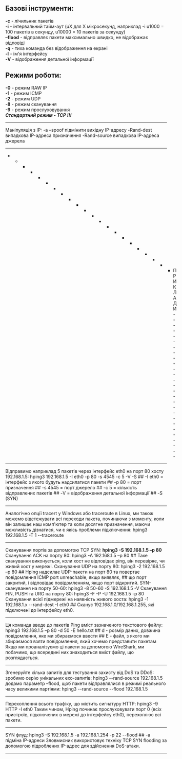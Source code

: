 ## Базові інструменти:
**-c** - лічильник пакетів  
**-i** - інтервальний тайм-аут (uX для X мікросекунд, наприклад -i u1000 = 100 пакетів в секунду, u10000 = 10 пакетів за секунду)  
**–flood** - відправляє пакети максимально швидко, не відображає відповіді  
**-q** - тиха команда без відображення на екрані  
**-I** - ім'я інтерфейсу  
**-V** - відображення детальної інформації  
## Режими роботи:
**-0** - режим RAW IP  
**-1** - режим ICMP  
**-2** - режим UDP  
**-8** - режим сканування  
**-9** - режим прослуховування  
***Стандартний режим - TCP !!!***  
- - - - - - - - - - - - - - - - - - - - - - - - - - - - - - - - - - - - - - - - - - - - - - - - - - - - - - - - - - - - - - - - 
Маніпуляція з IP:
-a –spoof        підмінити вихідну IP-адресу
   -Rand-dest    випадкова IP-адреса призначення
   -Rand-source  випадкова IP-адреса джерела
- - - - - - - - - - - - - - - - - - - - - - - - - - - - - - - - - - - - - - - - - - - - - - - - - - - - - - - - - - - - - - - - 
- - - - - - - - - - - - - - - - - - - - - - П   Р   И   К   Л   А   Д   И - - - - - - - - - - - - - - - - - - - - - - - - - - -
- - - - - - - - - - - - - - - - - - - - - - - - - - - - - - - - - - - - - - - - - - - - - - - - - - - - - - - - - - - - - - - - 
Відправимо наприклад 5 пакетів через інтерфейс eth0 на порт 80 хосту 192.168.1.5:
hping3 192.168.1.5 -I eth0 -p 80 -s 4545 -c 5 -V -S ## -I eth0 = інтерфейс з якого будуть надсилатися пакети
                                                    ## -p 80 = порт призначення
                                                    ## -s 4545 = порт джерело
                                                    ## -c 5 = кількість відправлених пакетів
                                                    ## -V = відображення детальної інформації
                                                    ## -S (SYN)
- - - - - - - - - - - - - - - - - - - - - - - - - - - - - - - - - - - - - - - - - - - - - - - - - - - - - - - - - - - - - - - -
Аналогічно опції tracert у Windows або traceroute в Linux, ми також можемо відстежувати всі переходи пакета, починаючи з моменту, 
коли він залишає наш комп'ютер та коли досягне призначення, маючи можливість дізнатися, чи є якісь проблеми підключення:
hping3 192.168.1.5 -T 1 --traceroute
- - - - - - - - - - - - - - - - - - - - - - - - - - - - - - - - - - - - - - - - - - - - - - - - - - - - - - - - - - - - - - - -
Сканування портів за допомогою TCP SYN:
   **hping3 -S 192.168.1.5 –p 80**
Сканування ACK на порту 80:
   hping3 -A 192.168.1.5 –p 80 ## Таке сканування виконується, коли хост не відповідає ping, він перевіряє, чи живий хост у мережі.
Сканування UDP на порту 80:
   hping3 -2 192.168.1.5 –p 80 ## Hping надсилає UDP-пакети на порт 80 та повертає повідомлення ICMP port unreachable, якщо виявляє, 
                               ## що порт закритий, і відповідає повідомленням, якщо порт відкритий.
SYN-сканування на порту 50-60:
   hping3 -8 50-60 -S 192.168.1.5 -V
Сканування FIN, PUSH та URG на порту 80:
   hping3 -F -P -U 192.168.1.5 -p 80
Сканування всієї підмережі на наявність живого хоста:
   hping3 -1 192.168.1.x --rand-dest -I eth0 ## Сканує 192.168.1.0/192.168.1.255, які підключені до інтерфейсу eth0.
- - - - - - - - - - - - - - - - - - - - - - - - - - - - - - - - - - - - - - - - - - - - - - - - - - - - - - - - - - - - - - - -
Ця команда введе до пакетів Ping вміст зазначеного текстового файлу:
hping3 192.168.1.5 –p 80 -d 50 -E hello.txt  ## d - розмір даних, довжина повідомлення, яке ми збираємося ввести
                                             ## E - файл, з якого ми збираємося взяти повідомлення, який хочемо представити пакетам
Якщо ми проаналізуємо ці пакети за допомогою WireShark, ми побачимо, що всередині них знаходиться вміст файлу, що розглядається.
- - - - - - - - - - - - - - - - - - - - - - - - - - - - - - - - - - - - - - - - - - - - - - - - - - - - - - - - - - - - - - - -
Згенеруйте кілька запитів для тестування захисту від DoS та DDoS:
   зробимо серію унікальних ехо-запитів: 
      hping3 --rand-source 192.168.1.5
   додамо параметр –flood, щоб пакети відправлялися в режимі реального часу великими партіями:
      hping3 --rand-source --flood 192.168.1.5
- - - - - - - - - - - - - - - - - - - - - - - - - - - - - - - - - - - - - - - - - - - - - - - - - - - - - - - - - - - - - - - -
Перехоплення всього трафіку, що містить сигнатуру HTTP:
   hping3 -9 HTTP -I eth0
Таким чином, Hping починає прослуховувати порт 0 (всіх пристроїв, підключених в мережі до інтерфейсу eth0), перехоплює всі пакети. 
- - - - - - - - - - - - - - - - - - - - - - - - - - - - - - - - - - - - - - - - - - - - - - - - - - - - - - - - - - - - - - - -
SYN флуд:
   hping3 -S 192.168.1.5 -a 192.168.1.254 -p 22 --flood ## -a підмінa IP-адреси
Зловмисник використовує техніку TCP SYN flooding за допомогою підроблених IP-адрес для здійснення DoS-атаки.
- - - - - - - - - - - - - - - - - - - - - - - - - - - - - - - - - - - - - - - - - - - - - - - - - - - - - - - - - - - - - - - -



